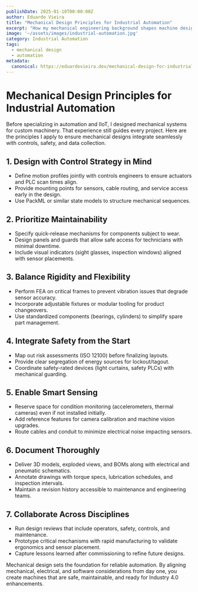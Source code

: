 ```yaml
---
publishDate: 2025-01-10T00:00:00Z
author: Eduardo Vieira
title: "Mechanical Design Principles for Industrial Automation"
excerpt: "How my mechanical engineering background shapes machine design that integrates smoothly with modern controls and IIoT."
image: '~/assets/images/industrial-automation.jpg'
category: Industrial Automation
tags:
  - mechanical design
  - automation
metadata:
  canonical: https://eduardovieira.dev/mechanical-design-for-industrial-automation
---
```


# Mechanical Design Principles for Industrial Automation

Before specializing in automation and IIoT, I designed mechanical systems for custom machinery. That experience still guides every project. Here are the principles I apply to ensure mechanical designs integrate seamlessly with controls, safety, and data collection.

## 1. Design with Control Strategy in Mind

- Define motion profiles jointly with controls engineers to ensure actuators and PLC scan times align.
- Provide mounting points for sensors, cable routing, and service access early in the design.
- Use PackML or similar state models to structure mechanical sequences.

## 2. Prioritize Maintainability

- Specify quick-release mechanisms for components subject to wear.
- Design panels and guards that allow safe access for technicians with minimal downtime.
- Include visual indicators (sight glasses, inspection windows) aligned with sensor placements.

## 3. Balance Rigidity and Flexibility

- Perform FEA on critical frames to prevent vibration issues that degrade sensor accuracy.
- Incorporate adjustable fixtures or modular tooling for product changeovers.
- Use standardized components (bearings, cylinders) to simplify spare part management.

## 4. Integrate Safety from the Start

- Map out risk assessments (ISO 12100) before finalizing layouts.
- Provide clear segregation of energy sources for lockout/tagout.
- Coordinate safety-rated devices (light curtains, safety PLCs) with mechanical guarding.

## 5. Enable Smart Sensing

- Reserve space for condition monitoring (accelerometers, thermal cameras) even if not installed initially.
- Add reference features for camera calibration and machine vision upgrades.
- Route cables and conduit to minimize electrical noise impacting sensors.

## 6. Document Thoroughly

- Deliver 3D models, exploded views, and BOMs along with electrical and pneumatic schematics.
- Annotate drawings with torque specs, lubrication schedules, and inspection intervals.
- Maintain a revision history accessible to maintenance and engineering teams.

## 7. Collaborate Across Disciplines

- Run design reviews that include operators, safety, controls, and maintenance.
- Prototype critical mechanisms with rapid manufacturing to validate ergonomics and sensor placement.
- Capture lessons learned after commissioning to refine future designs.

Mechanical design sets the foundation for reliable automation. By aligning mechanical, electrical, and software considerations from day one, you create machines that are safe, maintainable, and ready for Industry 4.0 enhancements.
